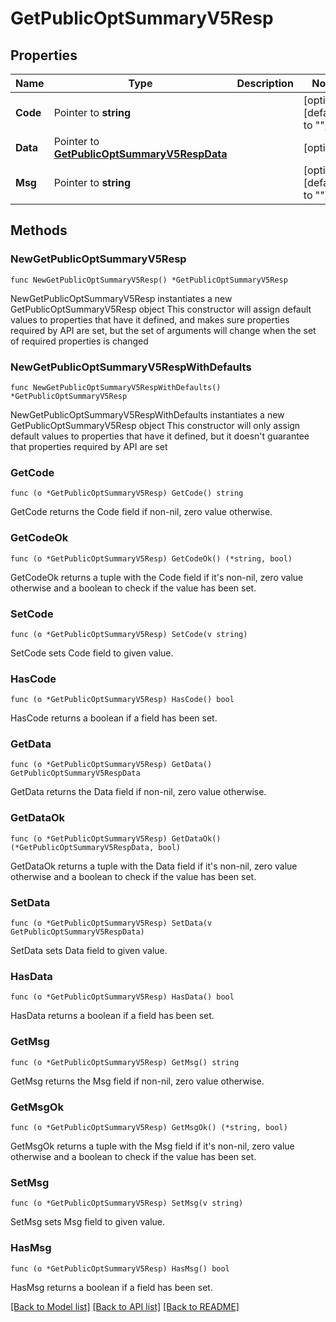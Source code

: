 # GetPublicOptSummaryV5Resp

## Properties

Name | Type | Description | Notes
------------ | ------------- | ------------- | -------------
**Code** | Pointer to **string** |  | [optional] [default to ""]
**Data** | Pointer to [**GetPublicOptSummaryV5RespData**](GetPublicOptSummaryV5RespData.md) |  | [optional] 
**Msg** | Pointer to **string** |  | [optional] [default to ""]

## Methods

### NewGetPublicOptSummaryV5Resp

`func NewGetPublicOptSummaryV5Resp() *GetPublicOptSummaryV5Resp`

NewGetPublicOptSummaryV5Resp instantiates a new GetPublicOptSummaryV5Resp object
This constructor will assign default values to properties that have it defined,
and makes sure properties required by API are set, but the set of arguments
will change when the set of required properties is changed

### NewGetPublicOptSummaryV5RespWithDefaults

`func NewGetPublicOptSummaryV5RespWithDefaults() *GetPublicOptSummaryV5Resp`

NewGetPublicOptSummaryV5RespWithDefaults instantiates a new GetPublicOptSummaryV5Resp object
This constructor will only assign default values to properties that have it defined,
but it doesn't guarantee that properties required by API are set

### GetCode

`func (o *GetPublicOptSummaryV5Resp) GetCode() string`

GetCode returns the Code field if non-nil, zero value otherwise.

### GetCodeOk

`func (o *GetPublicOptSummaryV5Resp) GetCodeOk() (*string, bool)`

GetCodeOk returns a tuple with the Code field if it's non-nil, zero value otherwise
and a boolean to check if the value has been set.

### SetCode

`func (o *GetPublicOptSummaryV5Resp) SetCode(v string)`

SetCode sets Code field to given value.

### HasCode

`func (o *GetPublicOptSummaryV5Resp) HasCode() bool`

HasCode returns a boolean if a field has been set.

### GetData

`func (o *GetPublicOptSummaryV5Resp) GetData() GetPublicOptSummaryV5RespData`

GetData returns the Data field if non-nil, zero value otherwise.

### GetDataOk

`func (o *GetPublicOptSummaryV5Resp) GetDataOk() (*GetPublicOptSummaryV5RespData, bool)`

GetDataOk returns a tuple with the Data field if it's non-nil, zero value otherwise
and a boolean to check if the value has been set.

### SetData

`func (o *GetPublicOptSummaryV5Resp) SetData(v GetPublicOptSummaryV5RespData)`

SetData sets Data field to given value.

### HasData

`func (o *GetPublicOptSummaryV5Resp) HasData() bool`

HasData returns a boolean if a field has been set.

### GetMsg

`func (o *GetPublicOptSummaryV5Resp) GetMsg() string`

GetMsg returns the Msg field if non-nil, zero value otherwise.

### GetMsgOk

`func (o *GetPublicOptSummaryV5Resp) GetMsgOk() (*string, bool)`

GetMsgOk returns a tuple with the Msg field if it's non-nil, zero value otherwise
and a boolean to check if the value has been set.

### SetMsg

`func (o *GetPublicOptSummaryV5Resp) SetMsg(v string)`

SetMsg sets Msg field to given value.

### HasMsg

`func (o *GetPublicOptSummaryV5Resp) HasMsg() bool`

HasMsg returns a boolean if a field has been set.


[[Back to Model list]](../README.md#documentation-for-models) [[Back to API list]](../README.md#documentation-for-api-endpoints) [[Back to README]](../README.md)


